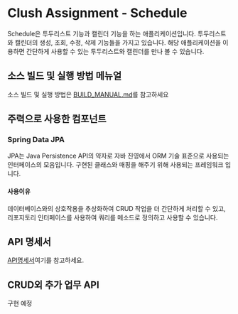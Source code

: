 # Clush Assignment - Schedule
Schedule은 투두리스트 기능과 캘린더 기능을 하는 애플리케이션입니다.
투두리스트와 캘린더의 생성, 조회, 수정, 삭제 기능들을 가지고 있습니다.
해당 애플리케이션을 이용하면 간단하게 사용할 수 있는 투두리스트와 캘린더를 만나 볼 수 있습니다.

## 소스 빌드 및 실행 방법 메뉴얼
소스 빌드 및 실행 방법은 [BUILD_MANUAL.md](BUILD_MANUAL.md)를 참고하세요

## 주력으로 사용한 컴포넌트

### Spring Data JPA
JPA는 Java Persistence API의 약자로 자바 진영에서 ORM 기술 표준으로 사용되는 인터페이스의 모음입니다.
구현된 클래스와 매핑을 해주기 위해 사용되는 프레임워크 입니다.
#### 사용이유
데이터베이스와의 상호작용을 추상화하여 CRUD 작업을 더 간단하게 처리할 수 있고, 리포지토리 인터페이스를 사용하여 쿼리를 메소드로 정의하고 사용할 수 있습니다.

## API 명세서
[API명세서](https://four-zone-469.notion.site/Clush-Assignment-Schedule-API-53f2b48f64844ad2b62f7249ae32563c)여기를 참고하세요.

## CRUD외 추가 업무 API
구현 예정
